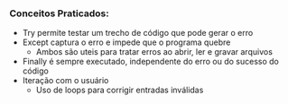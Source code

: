### Conceitos Praticados:
  - Try permite testar um trecho de código que pode gerar o erro
  - Except captura o erro e impede que o programa quebre
    - Ambos são uteis para tratar erros ao abrir, ler e gravar arquivos
  - Finally é sempre executado, independente do erro ou do sucesso do código
  - Iteração com o usuário
    - Uso de loops para corrigir entradas inválidas
